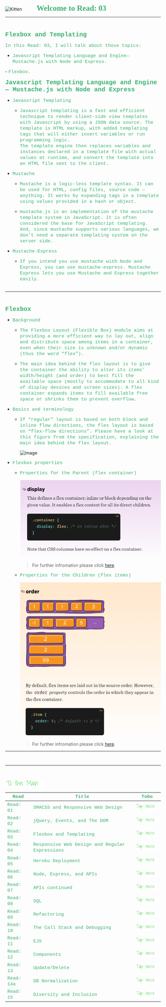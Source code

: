 <img src="https://asac.ltuc.com/wp-content/themes/asac/images/logo.png" alt="Kitten"
	title="LTUC-Abdul Aziz Al Ghurair School of Advanced Computing" width="200" />  &nbsp;&nbsp;&nbsp;&nbsp;&nbsp;&nbsp;&nbsp;&nbsp;&nbsp;&nbsp; <span style="font-family:Papyrus; font-size:25px;color:rgb(60, 179, 113)">**Welcome to Read: 03**</span>

---
<br>

<span style="font-family:Courier New; font-size:20px;color:rgb(60, 179, 113)"> **Flexbox and Templating** </span>


<span style="font-family:Courier New; font-size:15px;color:rgb(60, 179, 113)">In this Read: 03, I will talk about those topics: 
</span>
- <span style="font-family:Courier New; font-size:15px;color:rgb(60, 179, 113)">Javascript Templating Language and Engine— Mustache.js with Node and Express.
</span> 
- <span style="font-family:Courier New; font-size:15px;color:rgb(60, 179, 113)"> Flexbox. 
</span>
<br>

<span style="font-family:Courier New; font-size:20px;color:rgb(60, 179, 113)">**Javascript Templating Language and Engine— Mustache.js with Node and Express** </span>

- <span style="font-family:Courier New; font-size:15px;color:rgb(60, 179, 113)">Javascript Templating</span><br>

    - <span style="font-family:Courier New; font-size:15px;color:rgb(60, 179, 113)">Javascript templating is a fast and efficient technique to render client-side view templates with Javascript by using a JSON data source. The template is HTML markup, with added templating tags that will either insert variables or run programming logic. <br> The template engine then replaces variables and instances declared in a template file with actual values at runtime, and convert the template into an HTML file sent to the client.</span><br>

- <span style="font-family:Courier New; font-size:15px;color:rgb(60, 179, 113)">Mustache</span><br>

    - <span style="font-family:Courier New; font-size:15px;color:rgb(60, 179, 113)">Mustache is a logic-less template syntax. It can be used for HTML, config files, source code — anything. It works by expanding tags in a template using values provided in a hash or object.</span><br>

    - <span style="font-family:Courier New; font-size:15px;color:rgb(60, 179, 113)">mustache.js is an implementation of the mustache template system in JavaScript. It is often considered the base for JavaScript templating. And, since mustache supports various languages, we don’t need a separate templating system on the server side.</span><br>


- <span style="font-family:Courier New; font-size:15px;color:rgb(60, 179, 113)">Mustache-Express</span><br>

    - <span style="font-family:Courier New; font-size:15px;color:rgb(60, 179, 113)">If you intend you use mustache with Node and Express, you can use mustache-express. Mustache Express lets you use Mustache and Express together easily.</span><br><br>

---
<br>

<span style="font-family:Courier New; font-size:20px;color:rgb(60, 179, 113)">**Flexbox** </span>

- <span style="font-family:Courier New; font-size:15px;color:rgb(60, 179, 113)">Background</span><br>

    - <span style="font-family:Courier New; font-size:15px;color:rgb(60, 179, 113)">The Flexbox Layout (Flexible Box) module aims at providing a more efficient way to lay out, align and distribute space among items in a container, even when their size is unknown and/or dynamic (thus the word “flex”).</span><br>

    - <span style="font-family:Courier New; font-size:15px;color:rgb(60, 179, 113)">The main idea behind the flex layout is to give the container the ability to alter its items’ width/height (and order) to best fill the available space (mostly to accommodate to all kind of display devices and screen sizes). A flex container expands items to fill available free space or shrinks them to prevent overflow.</span><br>

- <span style="font-family:Courier New; font-size:15px;color:rgb(60, 179, 113)">Basics and terminology</span><br>

    - <span style="font-family:Courier New; font-size:15px;color:rgb(60, 179, 113)">If “regular” layout is based on both block and inline flow directions, the flex layout is based on “flex-flow directions”. Please have a look at this figure from the specification, explaining the main idea behind the flex layout.</span><br>

        ![image](https://css-tricks.com/wp-content/uploads/2018/11/00-basic-terminology.svg)


- <span style="font-family:Courier New; font-size:15px;color:rgb(60, 179, 113)">Flexbox properties</span><br>

    - <span style="font-family:Courier New; font-size:15px;color:rgb(60, 179, 113)">Properties for the Parent (flex container)</span><br>

        ![image](./assets/displayFlex.PNG) <br>

        > For further infromation please click [here](https://css-tricks.com/snippets/css/a-guide-to-flexbox/#browser-devtools).

    - <span style="font-family:Courier New; font-size:15px;color:rgb(60, 179, 113)">Properties for the Children (flex items)</span><br>

        ![image](./assets/orderFlex.PNG) <br>

        > For further infromation please click [here](https://css-tricks.com/snippets/css/a-guide-to-flexbox/#browser-devtools).


---

<br>

---
<br>

[<img src="assets/main.gif">](README)
<br>

| <span style="font-family:Courier New; font-size:15px;color:rgb(60, 179, 113)"> **Read** </span> |  <span style="font-family:Courier New; font-size:15px;color:rgb(60, 179, 113)"> **Title** </span>  |   <span style="font-family:Courier New; font-size:15px;color:rgb(60, 179, 113)"> **ToGo** </span>  |
| ----------- | ----------- | ----------- |
| <span style="font-family:Courier New; font-size:15px;color:rgb(60, 179, 113)"> Read: 01 </span>      | <span style="font-family:Courier New; font-size:15px;color:rgb(60, 179, 113)"> SMACSS and Responsive Web Design </span>       |[<img src="assets/taphere.gif">](class-01)|
| <span style="font-family:Courier New; font-size:15px;color:rgb(60, 179, 113)"> Read: 02 </span>      | <span style="font-family:Courier New; font-size:15px;color:rgb(60, 179, 113)"> jQuery, Events, and The DOM </span>       |[<img src="assets/taphere.gif">](class-02)|
| <span style="font-family:Courier New; font-size:15px;color:rgb(60, 179, 113)"> Read: 03 </span>      | <span style="font-family:Courier New; font-size:15px;color:rgb(60, 179, 113)"> Flexbox and Templating </span>       |[<img src="assets/taphere.gif">](class-03)|
| <span style="font-family:Courier New; font-size:15px;color:rgb(60, 179, 113)"> Read: 04 </span>      | <span style="font-family:Courier New; font-size:15px;color:rgb(60, 179, 113)"> Responsive Web Design and Regular Expressions </span>       |[<img src="assets/taphere.gif">](class-04)|
| <span style="font-family:Courier New; font-size:15px;color:rgb(60, 179, 113)"> Read: 05 </span>      | <span style="font-family:Courier New; font-size:15px;color:rgb(60, 179, 113)"> Heroku Deployment </span>       |[<img src="assets/taphere.gif">](class-05)|
| <span style="font-family:Courier New; font-size:15px;color:rgb(60, 179, 113)"> Read: 06 </span>      | <span style="font-family:Courier New; font-size:15px;color:rgb(60, 179, 113)"> Node, Express, and APIs </span>       |[<img src="assets/taphere.gif">](class-06)|
| <span style="font-family:Courier New; font-size:15px;color:rgb(60, 179, 113)"> Read: 07 </span>      | <span style="font-family:Courier New; font-size:15px;color:rgb(60, 179, 113)"> APIs continued </span>       |[<img src="assets/taphere.gif">](class-07)|
| <span style="font-family:Courier New; font-size:15px;color:rgb(60, 179, 113)"> Read: 08 </span>      | <span style="font-family:Courier New; font-size:15px;color:rgb(60, 179, 113)"> SQL </span>       |[<img src="assets/taphere.gif">](class-08)|
| <span style="font-family:Courier New; font-size:15px;color:rgb(60, 179, 113)"> Read: 09 </span>      | <span style="font-family:Courier New; font-size:15px;color:rgb(60, 179, 113)"> Refactoring </span>       |[<img src="assets/taphere.gif">](class-09)|
| <span style="font-family:Courier New; font-size:15px;color:rgb(60, 179, 113)"> Read: 10 </span>      | <span style="font-family:Courier New; font-size:15px;color:rgb(60, 179, 113)"> The Call Stack and Debugging </span>       |[<img src="assets/taphere.gif">](class-10)|
| <span style="font-family:Courier New; font-size:15px;color:rgb(60, 179, 113)"> Read: 11 </span>      | <span style="font-family:Courier New; font-size:15px;color:rgb(60, 179, 113)"> EJS </span>       |[<img src="assets/taphere.gif">](class-11)|
| <span style="font-family:Courier New; font-size:15px;color:rgb(60, 179, 113)"> Read: 12 </span>      | <span style="font-family:Courier New; font-size:15px;color:rgb(60, 179, 113)"> Components </span>       |[<img src="assets/taphere.gif">](class-12)|
| <span style="font-family:Courier New; font-size:15px;color:rgb(60, 179, 113)"> Read: 13 </span>      | <span style="font-family:Courier New; font-size:15px;color:rgb(60, 179, 113)"> Update/Delete </span>       |[<img src="assets/taphere.gif">](class-13)|
| <span style="font-family:Courier New; font-size:15px;color:rgb(60, 179, 113)"> Read: 14a </span>      | <span style="font-family:Courier New; font-size:15px;color:rgb(60, 179, 113)"> DB Normalization </span>       |[<img src="assets/taphere.gif">](class-14a)|
| <span style="font-family:Courier New; font-size:15px;color:rgb(60, 179, 113)"> Read: 15 </span>      | <span style="font-family:Courier New; font-size:15px;color:rgb(60, 179, 113)"> Diversity and Inclusion </span>       |[<img src="assets/taphere.gif">](class-15)|






